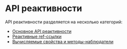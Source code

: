 # API реактивности

 API реактивности разделяется на несколько категорий:

- [Основное API реактивности](basic-reactivity.md)
- [Реактивные ref-ссылки](refs-api.md)
- [Вычисляемые свойства и методы-наблюдатели](computed-watch-api.md)
